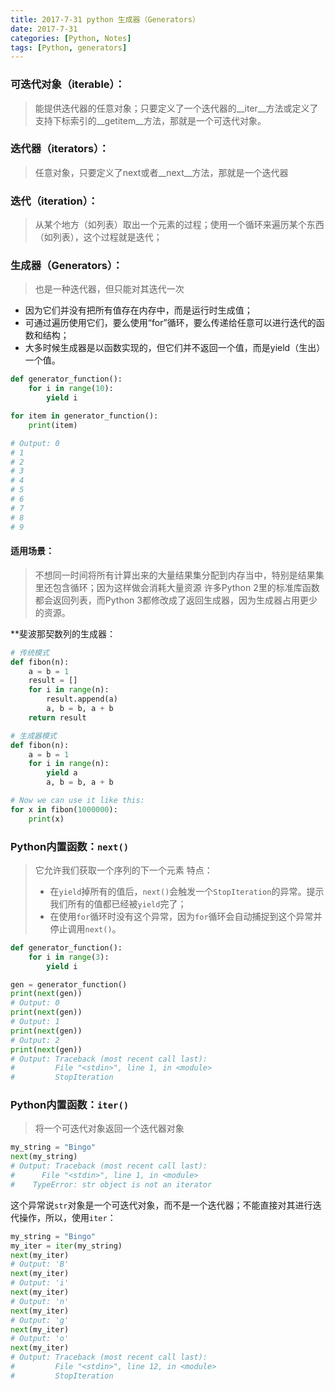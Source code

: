 ```yaml
---
title: 2017-7-31 python 生成器（Generators）
date: 2017-7-31
categories: [Python, Notes]
tags: [Python, generators]
---
```

### 可迭代对象（iterable）：
> 能提供迭代器的任意对象；只要定义了一个迭代器的__iter__方法或定义了支持下标索引的__getitem__方法，那就是一个可迭代对象。

### 迭代器（iterators）：
> 任意对象，只要定义了next或者__next__方法，那就是一个迭代器

### 迭代（iteration）：
> 从某个地方（如列表）取出一个元素的过程；使用一个循环来遍历某个东西（如列表），这个过程就是迭代；

<!--more-->
### 生成器（Generators）：
> 也是一种迭代器，但只能对其迭代一次
 - 因为它们并没有把所有值存在内存中，而是运行时生成值；
 - 可通过遍历使用它们，要么使用“for”循环，要么传递给任意可以进行迭代的函数和结构；
 - 大多时候生成器是以函数实现的，但它们并不返回一个值，而是yield（生出）一个值。
```python
def generator_function():
    for i in range(10):
        yield i

for item in generator_function():
    print(item)

# Output: 0
# 1
# 2
# 3
# 4
# 5
# 6
# 7
# 8
# 9
```
#### 适用场景：
> 不想同一时间将所有计算出来的大量结果集分配到内存当中，特别是结果集里还包含循环；因为这样做会消耗大量资源 
> 许多Python 2里的标准库函数都会返回列表，而Python 3都修改成了返回生成器，因为生成器占用更少的资源。

**斐波那契数列的生成器：

```python
# 传统模式
def fibon(n):
    a = b = 1
    result = []
    for i in range(n):
        result.append(a)
        a, b = b, a + b
    return result

# 生成器模式
def fibon(n):
    a = b = 1
    for i in range(n):
        yield a
        a, b = b, a + b

# Now we can use it like this:
for x in fibon(1000000):
    print(x)
```
### Python内置函数：`next()`
> 它允许我们获取一个序列的下一个元素
> 特点：
> - 在`yield`掉所有的值后，`next()`会触发一个`StopIteration`的异常。提示我们所有的值都已经被`yield`完了；
> - 在使用`for`循环时没有这个异常，因为`for`循环会自动捕捉到这个异常并停止调用`next()`。
```python
def generator_function():
    for i in range(3):
        yield i

gen = generator_function()
print(next(gen))
# Output: 0
print(next(gen))
# Output: 1
print(next(gen))
# Output: 2
print(next(gen))
# Output: Traceback (most recent call last):
#         File "<stdin>", line 1, in <module>
#         StopIteration
```


### Python内置函数：`iter()`
> 将一个可迭代对象返回一个迭代器对象
```python
my_string = "Bingo"
next(my_string)
# Output: Traceback (most recent call last):
#      File "<stdin>", line 1, in <module>
#    TypeError: str object is not an iterator
```
这个异常说`str`对象是一个可迭代对象，而不是一个迭代器；不能直接对其进行迭代操作，所以，使用`iter`：
```python
my_string = "Bingo"
my_iter = iter(my_string)
next(my_iter)
# Output: 'B'
next(my_iter)
# Output: 'i'
next(my_iter)
# Output: 'n'
next(my_iter)
# Output: 'g'
next(my_iter)
# Output: 'o'
next(my_iter)
# Output: Traceback (most recent call last):
#         File "<stdin>", line 12, in <module>
#         StopIteration
```

